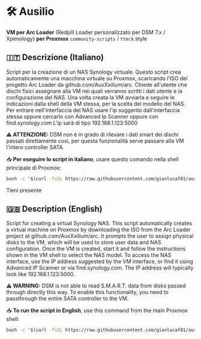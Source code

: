 # 🛠️ Ausilio

**VM per Arc Loader** (Redpill Loader personalizzato per DSM 7.x / Xpenology) **per Proxmox**   `community-scripts` / `tteck` style

## 🇮🇹 Descrizione (Italiano)
Script per la creazione di un NAS Synology virtuale.
Questo script crea automaticamente una macchina virtuale su Proxmox, scaricando l’ISO del progetto Arc Loader da github.com/AuxXxilium/arc.
Chiede all'utente che dischi fisici assegnare alla VM nei quali verranno scritti i dati utente e la configurazione del NAS.
Una volta creata la VM avviarla e seguire le indicazioni dalla shell della VM stessa, per la scelta del modello del NAS.
Per entrare nell'interfaccia del NAS usare l'ip suggerito dall'interfaccia stessa oppure cercarlo con Advanced Ip Scanner oppure con find.synology.com
L'ip sarà di tipo 192.168.1.123:5000

**⚠️ ATTENZIONE:** DSM non è in grado di rilevare i dati smart dei dischi passati direttamente così, per questa funzionalità serve passare alla VM l'intero controller SATA.

📥 **Per eseguire lo script in italiano**, usare questo comando nella shell principale di Proxmox:

```bash
bash -c "$(curl -fsSL https://raw.githubusercontent.com/gianlucaf81/ausilio/refs/heads/main/ausilio_it_v0.1.sh)"
```
Tieni presente 

## 🇬🇧 Description (English)
Script for creating a virtual Synology NAS.
This script automatically creates a virtual machine on Proxmox by downloading the ISO from the Arc Loader project at github.com/AuxXxilium/arc.
It prompts the user to assign physical disks to the VM, which will be used to store user data and NAS configuration.
Once the VM is created, start it and follow the instructions shown in the VM shell to select the NAS model.
To access the NAS interface, use the IP address suggested by the VM interface, or find it using Advanced IP Scanner or via find.synology.com.
The IP address will typically look like 192.168.1.123:5000.

**⚠️ WARNING:** DSM is not able to read S.M.A.R.T. data from disks passed through directly this way. To enable this functionality, you need to passthrough the entire SATA controller to the VM.

📥 **To run the script in English**, use this command from the main Proxmox shell:

```bash
bash -c "$(curl -fsSL https://raw.githubusercontent.com/gianlucaf81/ausilio/refs/heads/main/ausilio_en_v0.1.sh)"

